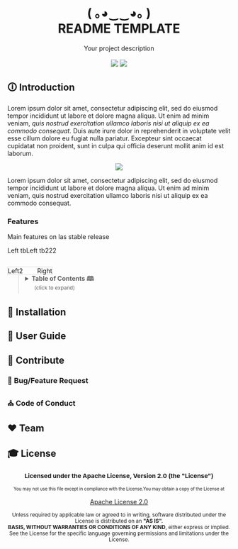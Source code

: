 <!-- PROJECT DESCRIPTION -->
<h1 align="center">( ｡◕‿‿◕｡ )<br/>README TEMPLATE</h1>
<p align="center">Your project description<br/><br/>
<!-- BADGET BUTTONS --> 
<img src="https://img.shields.io/badge/Status-Development-lightgray.svg?style=flat" />
<img src="https://img.shields.io/badge/License-Apache_2.0-orange.svg?style=flat" />
</div>


<!-- INTRODUCTION -->
## 🛈 **Introduction**
<p>Lorem ipsum dolor sit amet, consectetur adipiscing elit, sed do eiusmod tempor incididunt ut labore et dolore magna aliqua.
Ut enim ad minim veniam, <em>quis nostrud exercitation ullamco laboris nisi ut aliquip ex ea commodo consequat.
</em> Duis aute irure dolor in reprehenderit in voluptate velit esse cillum dolore eu fugiat nulla pariatur.
Excepteur sint occaecat cupidatat non proident, sunt in culpa qui officia deserunt mollit anim id est laborum.</p>

<p align="center">
<img src="http://via.placeholder.com/500x300"/>
</p>

<p>Lorem ipsum dolor sit amet, consectetur adipiscing elit, sed do eiusmod tempor incididunt ut labore et dolore magna aliqua.
Ut enim ad minim veniam, quis nostrud exercitation ullamco laboris nisi ut aliquip ex ea commodo consequat.</p>

### **Features**
<p>Main features on las stable release</p>

<div display="table" width="100%">
<div display="table-row">
  
<span style="display:table-cell; text-align:left;">Left tb</span>
<span style="display:table-cell; text-align:right;">Left tb222</span>

</div>
</div>

<p align="right" style="display:table; float:right; position:absolute; width:100px; border:1px solid #ddd; text-align:right;">Right</p>

<p style="display:table; float:left; position:absolute; width:100px; border:1px solid #ddd; text-align:left;">Left2</p>


  


<br/>
<!-- TABLE OF CONTENTS -->

> <details>
>  <summary><b>Table of Contents 🕮</b><br/><sup>&ensp;&ensp;&ensp; (click to expand)</sup></summary>
> 	
> * [Introduction](#-introduction)
>   - [Features](#-features)
>   - [Table of Contents](#-table-of-contents)
> * [Installation](#-installation)
> * [User Guide](#-user-guide)
> * [Contribute](#-contribute)
>   - [Bug/Feature Request](#-bug/feature-request)
> * [Team](#️-team)
> * [License](#-license)
> </details>



<!-- INSTALLATION  -->
## 💾 **Installation**

<!-- USERGUIDE -->
## 👷 **User Guide**

<!-- CONTRIBUTE -->
## 💎 **Contribute**

### 🐞 **Bug/Feature Request**

### ⛪ **Code of Conduct**

<!-- TEAM -->
## ❤️ **Team**

<!-- LICENSE -->
## 🎓 **License**
### <p align="center"><sub> **Licensed under the Apache License, Version 2.0 (the "License")** </sub></p>
<p align="center"><sub><sub>
You may not use this file except in compliance with the License.You may obtain a copy of the License at
</sub></sub></p>

<p align="center"><a href="http://www.apache.org/licenses/LICENSE-2.0">Apache License 2.0</a></p>

<p align="center"><sub>
Unless required by applicable law or agreed to in writing, software distributed under the License is distributed on an <strong>"AS IS".</strong>
<br/>
<strong>BASIS, WITHOUT WARRANTIES OR CONDITIONS OF ANY KIND</strong>, either express or implied.
<br/>
See the License for the specific language governing permissions and limitations under the License.
</sub></p>
